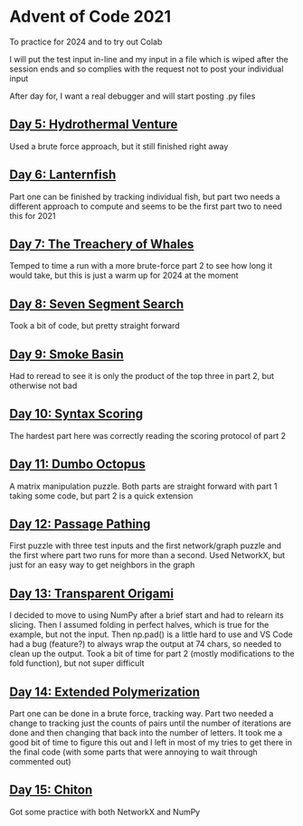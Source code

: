 # Advent of Code 2021
To practice for 2024 and to try out Colab

I will put the test input in-line and my input in a file which is wiped after the session ends and so complies with the request not to post your individual input

After day for, I want a real debugger and will start posting .py files

## [Day 5: Hydrothermal Venture](day05.py)
Used a brute force approach, but it still finished right away

## [Day 6: Lanternfish](day06.py)
Part one can be finished by tracking individual fish, but part two needs a different approach to compute and seems to be the first part two to need this for 2021

## [Day 7: The Treachery of Whales](day07.py)
Temped to time a run with a more brute-force part 2 to see how long it would take, but this is just a warm up for 2024 at the moment

## [Day 8: Seven Segment Search](day08.py)
Took a bit of code, but pretty straight forward

## [Day 9: Smoke Basin](day09.py)
Had to reread to see it is only the product of the top three in part 2, but otherwise not bad

## [Day 10: Syntax Scoring](day10.py)
The hardest part here was correctly reading the scoring protocol of part 2

## [Day 11: Dumbo Octopus](day11.py)
A matrix manipulation puzzle. Both parts are straight forward with part 1 taking some code, but part 2 is a quick extension

## [Day 12: Passage Pathing](day12.py)
First puzzle with three test inputs and the first network/graph puzzle and the first where part two runs for more than a second. Used NetworkX, but just for an easy way to get neighbors in the graph

## [Day 13: Transparent Origami](day13.py)
I decided to move to using NumPy after a brief start and had to relearn its slicing. Then I assumed folding in perfect halves, which is true for the example, but not the input. Then np.pad() is a little hard to use and VS Code had a bug (feature?) to always wrap the output at 74 chars, so needed to clean up the output. Took a bit of time for part 2 (mostly modifications to the fold function), but not super difficult

## [Day 14: Extended Polymerization](day14.py)
Part one can be done in a brute force, tracking way. Part two needed a change to tracking just the counts of pairs until the number of iterations are done and then changing that back into the number of letters. It took me a good bit of time to figure this out and I left in most of my tries to get there in the final code (with some parts that were annoying to wait through commented out)

## [Day 15: Chiton](day15.py)
Got some practice with both NetworkX and NumPy
